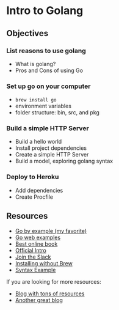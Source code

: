 # Intro to Golang

## Objectives

### List reasons to use golang
- What is golang?
- Pros and Cons of using Go

### Set up go on your computer
- `brew install go`
- environment variables
- folder structure: bin, src, and pkg

### Build a simple HTTP Server
- Build a hello world
- Install project dependencies
- Create a simple HTTP Server
- Build a model, exploring golang syntax

### Deploy to Heroku
- Add dependencies
- Create Procfile

## Resources

- [Go by example (my favorite)](https://gobyexample.com/)
- [Go web examples](https://gowebexamples.com/)
- [Best online book](https://www.golang-book.com/books/intro)
- [Official Intro](https://tour.golang.org/welcome/1)
- [Join the Slack](https://invite.slack.golangbridge.org/)
- [Installing without Brew](https://golang.org/doc/install)
- [Syntax Example](https://learnxinyminutes.com/docs/go/)

If you are looking for more resources:

- [Blog with tons of resources](https://www.calhoun.io/beginners/)
- [Another great blog](https://dave.cheney.net/resources-for-new-go-programmers)
